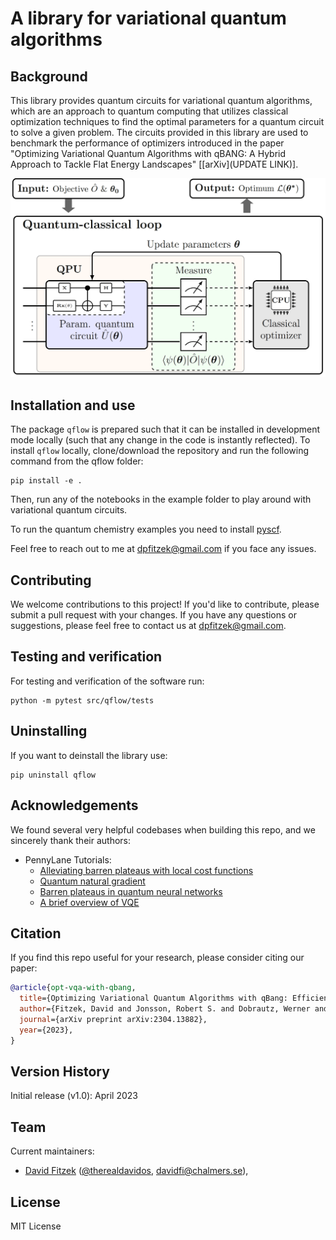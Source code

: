 # A library for variational quantum algorithms

## Background
This library provides quantum circuits for variational quantum algorithms, which are an approach to quantum computing that utilizes classical optimization techniques to find the optimal parameters for a quantum circuit to solve a given problem. The circuits provided in this library are used to benchmark the performance of optimizers introduced in the paper "Optimizing Variational Quantum Algorithms with qBANG: A Hybrid Approach to Tackle Flat Energy Landscapes" [[arXiv](UPDATE LINK)].

![VQA](resources/figures/workflow.png "VQA")

## Installation and use


The package `qflow` is prepared such that it can be installed in development mode locally (such that any change in the code is instantly reflected). To install `qflow` locally, clone/download the repository and run the following command from the qflow folder:

```
pip install -e .
```

Then, run any of the notebooks in the example folder to play around with variational quantum circuits. 

To run the quantum chemistry examples you need to install [pyscf](https://pyscf.org/). 

Feel free to reach out to me at dpfitzek@gmail.com if you face any issues.


## Contributing
We welcome contributions to this project! If you'd like to contribute, please submit a pull request with your changes. If you have any questions or suggestions, please feel free to contact us at dpfitzek@gmail.com.

## Testing and verification

For testing and verification of the software run:

```
python -m pytest src/qflow/tests
```

## Uninstalling

If you want to deinstall the library use:

```
pip uninstall qflow
```


## Acknowledgements

We found several very helpful codebases when building this repo, and we sincerely thank their authors:

+ PennyLane Tutorials:
    + [Alleviating barren plateaus with local cost functions](https://pennylane.ai/qml/demos/tutorial_local_cost_functions.html)
    + [Quantum natural gradient](https://pennylane.ai/qml/demos/tutorial_quantum_natural_gradient.html)
    + [Barren plateaus in quantum neural networks](https://pennylane.ai/qml/demos/tutorial_barren_plateaus.html)
    + [A brief overview of VQE](https://pennylane.ai/qml/demos/tutorial_vqe.html)

## Citation

If you find this repo useful for your research, please consider citing our paper:

```bibtex
@article{opt-vqa-with-qbang,
  title={Optimizing Variational Quantum Algorithms with qBang: Efficiently Interweaving Metric and Momentum to Tackle Flat Energy Landscapes},
  author={Fitzek, David and Jonsson, Robert S. and Dobrautz, Werner and Schäfer, Christian},
  journal={arXiv preprint arXiv:2304.13882},
  year={2023},
}
```

## Version History

Initial release (v1.0): April 2023

## Team

Current maintainers:

+ [David Fitzek](https://www.linkedin.com/in/david-fitzek-1851b1162/) ([@therealdavidos](https://twitter.com/therealdavidos),
  davidfi@chalmers.se),

## License

MIT License
